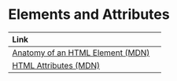 # Elements and Attributes

| Link |  |
| :--- | :--- |
| [Anatomy of an HTML Element \(MDN\)](https://developer.mozilla.org/en-US/docs/Learn/HTML/Introduction_to_HTML/Getting_started#Anatomy_of_an_HTML_element) |  |
| [HTML Attributes \(MDN\)](https://developer.mozilla.org/en-US/docs/Learn/HTML/Introduction_to_HTML/Getting_started#Attributes) |  |



